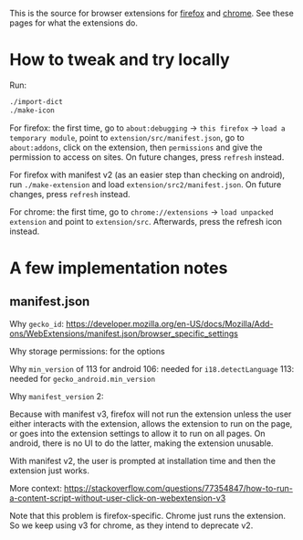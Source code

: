 This is the source for browser extensions for [firefox](https://addons.mozilla.org/fr/firefox/addon/fran%C3%A7ais-simplifi%C3%A9/) and [chrome](https://chromewebstore.google.com/detail/français-simplifié/jdicbfmgcajnpealjodkghahiakdafcl). See these pages for what the extensions do.

# How to tweak and try locally

Run:

```bash
./import-dict
./make-icon
```

For firefox: the first time, go to `about:debugging` -> `this firefox`
-> `load a temporary module`, point to
`extension/src/manifest.json`, go to `about:addons`, click on
the extension, then `permissions` and give the permission to access
on sites. On future changes, press `refresh` instead.

For firefox with manifest v2 (as an easier step than checking on
android), run `./make-extension` and load
`extension/src2/manifest.json`.  On future changes, press `refresh`
instead.

For chrome: the first time, go to `chrome://extensions` -> `load
unpacked extension` and point to `extension/src`. Afterwards, press
the refresh icon instead.

# A few implementation notes

## manifest.json
Why `gecko_id`: https://developer.mozilla.org/en-US/docs/Mozilla/Add-ons/WebExtensions/manifest.json/browser_specific_settings

Why storage permissions: for the options

Why `min_version` of 113 for android
106: needed for `i18.detectLanguage`
113: needed for `gecko_android.min_version`

Why `manifest_version` 2:

Because with manifest v3, firefox will not run the extension unless
the user either interacts with the extension, allows the extension to
run on the page, or goes into the extension settings to allow it to
run on all pages. On android, there is no UI to do the latter, making
the extension unusable.

With manifest v2, the user is prompted at installation time and then
the extension just works.

More context:
https://stackoverflow.com/questions/77354847/how-to-run-a-content-script-without-user-click-on-webextension-v3

Note that this problem is firefox-specific. Chrome just runs the
extension. So we keep using v3 for chrome, as they intend to deprecate
v2.
